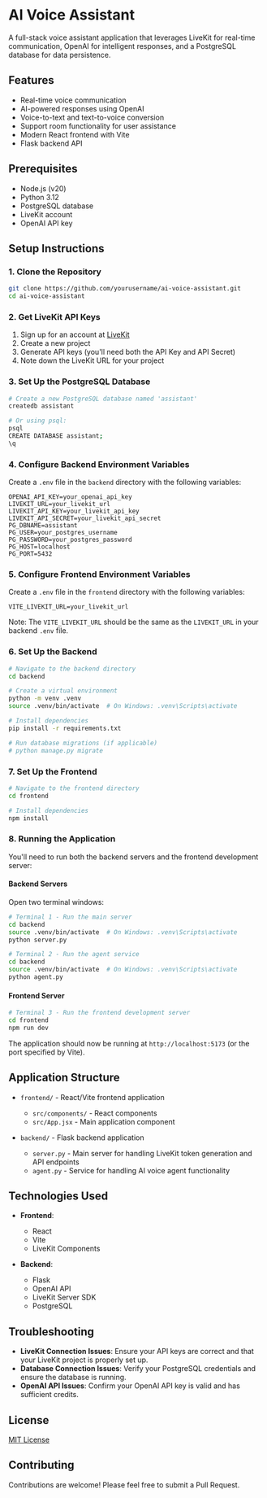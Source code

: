 # AI Voice Assistant

A full-stack voice assistant application that leverages LiveKit for real-time communication, OpenAI for intelligent responses, and a PostgreSQL database for data persistence.

## Features

- Real-time voice communication
- AI-powered responses using OpenAI
- Voice-to-text and text-to-voice conversion
- Support room functionality for user assistance
- Modern React frontend with Vite
- Flask backend API

## Prerequisites

- Node.js (v20)
- Python 3.12
- PostgreSQL database
- LiveKit account
- OpenAI API key

## Setup Instructions

### 1. Clone the Repository

```bash
git clone https://github.com/yourusername/ai-voice-assistant.git
cd ai-voice-assistant
```

### 2. Get LiveKit API Keys

1. Sign up for an account at [LiveKit](https://livekit.io/)
2. Create a new project
3. Generate API keys (you'll need both the API Key and API Secret)
4. Note down the LiveKit URL for your project

### 3. Set Up the PostgreSQL Database

```bash
# Create a new PostgreSQL database named 'assistant'
createdb assistant

# Or using psql:
psql
CREATE DATABASE assistant;
\q
```

### 4. Configure Backend Environment Variables

Create a `.env` file in the `backend` directory with the following variables:

```
OPENAI_API_KEY=your_openai_api_key
LIVEKIT_URL=your_livekit_url
LIVEKIT_API_KEY=your_livekit_api_key
LIVEKIT_API_SECRET=your_livekit_api_secret
PG_DBNAME=assistant
PG_USER=your_postgres_username
PG_PASSWORD=your_postgres_password
PG_HOST=localhost
PG_PORT=5432
```

### 5. Configure Frontend Environment Variables

Create a `.env` file in the `frontend` directory with the following variables:

```
VITE_LIVEKIT_URL=your_livekit_url
```

Note: The `VITE_LIVEKIT_URL` should be the same as the `LIVEKIT_URL` in your backend `.env` file.

### 6. Set Up the Backend

```bash
# Navigate to the backend directory
cd backend

# Create a virtual environment
python -m venv .venv
source .venv/bin/activate  # On Windows: .venv\Scripts\activate

# Install dependencies
pip install -r requirements.txt

# Run database migrations (if applicable)
# python manage.py migrate
```

### 7. Set Up the Frontend

```bash
# Navigate to the frontend directory
cd frontend

# Install dependencies
npm install
```

### 8. Running the Application

You'll need to run both the backend servers and the frontend development server:

#### Backend Servers

Open two terminal windows:

```bash
# Terminal 1 - Run the main server
cd backend
source .venv/bin/activate  # On Windows: .venv\Scripts\activate
python server.py
```

```bash
# Terminal 2 - Run the agent service
cd backend
source .venv/bin/activate  # On Windows: .venv\Scripts\activate
python agent.py
```

#### Frontend Server

```bash
# Terminal 3 - Run the frontend development server
cd frontend
npm run dev
```

The application should now be running at `http://localhost:5173` (or the port specified by Vite).

## Application Structure

- `frontend/` - React/Vite frontend application
  - `src/components/` - React components
  - `src/App.jsx` - Main application component

- `backend/` - Flask backend application
  - `server.py` - Main server for handling LiveKit token generation and API endpoints
  - `agent.py` - Service for handling AI voice agent functionality

## Technologies Used

- **Frontend**:
  - React
  - Vite
  - LiveKit Components

- **Backend**:
  - Flask
  - OpenAI API
  - LiveKit Server SDK
  - PostgreSQL

## Troubleshooting

- **LiveKit Connection Issues**: Ensure your API keys are correct and that your LiveKit project is properly set up.
- **Database Connection Issues**: Verify your PostgreSQL credentials and ensure the database is running.
- **OpenAI API Issues**: Confirm your OpenAI API key is valid and has sufficient credits.

## License

[MIT License](LICENSE)

## Contributing

Contributions are welcome! Please feel free to submit a Pull Request.

